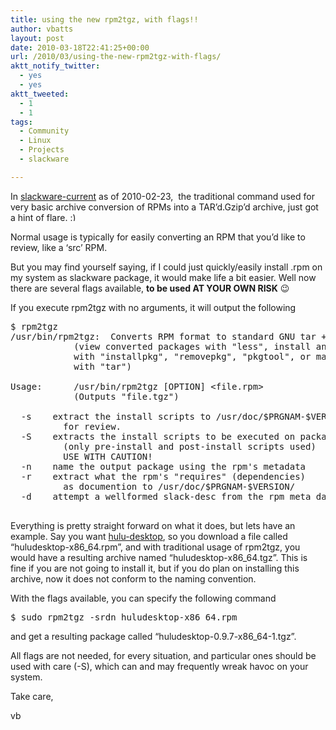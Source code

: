 ```yaml
---
title: using the new rpm2tgz, with flags!!
author: vbatts
layout: post
date: 2010-03-18T22:41:25+00:00
url: /2010/03/using-the-new-rpm2tgz-with-flags/
aktt_notify_twitter:
  - yes
  - yes
aktt_tweeted:
  - 1
  - 1
tags:
  - Community
  - Linux
  - Projects
  - slackware

---
```

In <a href="http://carroll.cac.psu.edu/pub/linux/distributions/slackware/slackware64-current/" target="_blank">slackware-current</a> as of 2010-02-23,  the traditional command used for very basic archive conversion of RPMs into a TAR&#8217;d.Gzip&#8217;d archive, just got a hint of flare. <img src="/wp-includes/images/smilies/simple-smile.png" alt=":)" class="wp-smiley" style="height: 1em; max-height: 1em;" />

Normal usage is typically for easily converting an RPM that you&#8217;d like to review, like a &#8216;src&#8217; RPM.

But you may find yourself saying, if I could just quickly/easily install <xyz>.rpm on my system as slackware package, it would make life a bit easier. Well now there are several flags available, **to be used AT YOUR OWN RISK** 😉

If you execute rpm2tgz with no arguments, it will output the following

<pre>$ rpm2tgz 
/usr/bin/rpm2tgz:  Converts RPM format to standard GNU tar + GNU zip format.
            (view converted packages with "less", install and remove
            with "installpkg", "removepkg", "pkgtool", or manually
            with "tar")

Usage:      /usr/bin/rpm2tgz [OPTION] &lt;file.rpm>
            (Outputs "file.tgz")

  -s    extract the install scripts to /usr/doc/$PRGNAM-$VERSION/
          for review.
  -S    extracts the install scripts to be executed on package installation
          (only pre-install and post-install scripts used)
          USE WITH CAUTION! 
  -n    name the output package using the rpm's metadata
  -r    extract what the rpm's "requires" (dependencies)
          as documention to /usr/doc/$PRGNAM-$VERSION/
  -d    attempt a wellformed slack-desc from the rpm meta data

</pre>

Everything is pretty straight forward on what it does, but lets have an example. Say you want <a href="http://www.hulu.com/labs/hulu-desktop-linux" target="_blank">hulu-desktop</a>, so you download a file called &#8220;huludesktop-x86\_64.rpm&#8221;, and with traditional usage of rpm2tgz, you would have a resulting archive named &#8220;huludesktop-x86\_64.tgz&#8221;. This is fine if you are not going to install it, but if you do plan on installing this archive, now it does not conform to the naming convention.

With the flags available, you can specify the following command

<pre>$ sudo rpm2tgz -srdn huludesktop-x86_64.rpm</pre>

and get a resulting package called &#8220;huludesktop-0.9.7-x86_64-1.tgz&#8221;.

All flags are not needed, for every situation, and particular ones should be used with care (-S), which can and may frequently wreak havoc on your system.

Take care,

vb